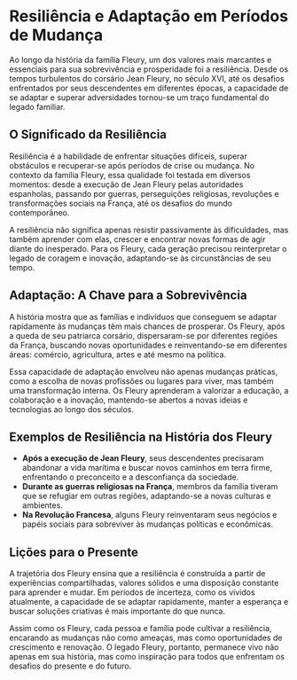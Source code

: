 # Resiliência e Adaptação em Períodos de Mudança

Ao longo da história da família Fleury, um dos valores mais marcantes e essenciais para sua sobrevivência e prosperidade foi a resiliência. Desde os tempos turbulentos do corsário Jean Fleury, no século XVI, até os desafios enfrentados por seus descendentes em diferentes épocas, a capacidade de se adaptar e superar adversidades tornou-se um traço fundamental do legado familiar.

## O Significado da Resiliência

Resiliência é a habilidade de enfrentar situações difíceis, superar obstáculos e recuperar-se após períodos de crise ou mudança. No contexto da família Fleury, essa qualidade foi testada em diversos momentos: desde a execução de Jean Fleury pelas autoridades espanholas, passando por guerras, perseguições religiosas, revoluções e transformações sociais na França, até os desafios do mundo contemporâneo.

A resiliência não significa apenas resistir passivamente às dificuldades, mas também aprender com elas, crescer e encontrar novas formas de agir diante do inesperado. Para os Fleury, cada geração precisou reinterpretar o legado de coragem e inovação, adaptando-se às circunstâncias de seu tempo.

## Adaptação: A Chave para a Sobrevivência

A história mostra que as famílias e indivíduos que conseguem se adaptar rapidamente às mudanças têm mais chances de prosperar. Os Fleury, após a queda de seu patriarca corsário, dispersaram-se por diferentes regiões da França, buscando novas oportunidades e reinventando-se em diferentes áreas: comércio, agricultura, artes e até mesmo na política.

Essa capacidade de adaptação envolveu não apenas mudanças práticas, como a escolha de novas profissões ou lugares para viver, mas também uma transformação interna. Os Fleury aprenderam a valorizar a educação, a colaboração e a inovação, mantendo-se abertos a novas ideias e tecnologias ao longo dos séculos.

## Exemplos de Resiliência na História dos Fleury

- **Após a execução de Jean Fleury**, seus descendentes precisaram abandonar a vida marítima e buscar novos caminhos em terra firme, enfrentando o preconceito e a desconfiança da sociedade.
- **Durante as guerras religiosas na França**, membros da família tiveram que se refugiar em outras regiões, adaptando-se a novas culturas e ambientes.
- **Na Revolução Francesa**, alguns Fleury reinventaram seus negócios e papéis sociais para sobreviver às mudanças políticas e econômicas.

## Lições para o Presente

A trajetória dos Fleury ensina que a resiliência é construída a partir de experiências compartilhadas, valores sólidos e uma disposição constante para aprender e mudar. Em períodos de incerteza, como os vividos atualmente, a capacidade de se adaptar rapidamente, manter a esperança e buscar soluções criativas é mais importante do que nunca.

Assim como os Fleury, cada pessoa e família pode cultivar a resiliência, encarando as mudanças não como ameaças, mas como oportunidades de crescimento e renovação. O legado Fleury, portanto, permanece vivo não apenas em sua história, mas como inspiração para todos que enfrentam os desafios do presente e do futuro.
